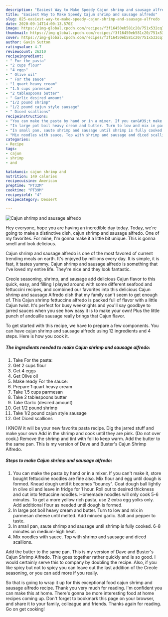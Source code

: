 ```yaml
---
description: "Easiest Way to Make Speedy Cajun shrimp and sausage alfredo"
title: "Easiest Way to Make Speedy Cajun shrimp and sausage alfredo"
slug: 825-easiest-way-to-make-speedy-cajun-shrimp-and-sausage-alfredo
date: 2020-09-14T14:00:13.570Z
image: https://img-global.cpcdn.com/recipes/f3f16450eb581c20/751x532cq70/cajun-shrimp-and-sausage-alfredo-recipe-main-photo.jpg
thumbnail: https://img-global.cpcdn.com/recipes/f3f16450eb581c20/751x532cq70/cajun-shrimp-and-sausage-alfredo-recipe-main-photo.jpg
cover: https://img-global.cpcdn.com/recipes/f3f16450eb581c20/751x532cq70/cajun-shrimp-and-sausage-alfredo-recipe-main-photo.jpg
author: Gavin Sutton
ratingvalue: 4.7
reviewcount: 26210
recipeingredient:
- " For the pasta"
- "2 cups flour"
- "4 eggs"
- " Olive oil"
- " For the sauce"
- "1 quart heavy cream"
- "1.5 cups parmesan"
- "2 tablespoons butter"
- " Garlic desired amount"
- "1/2 pound shrimp"
- "1/2 pound cajun style sausage"
- " Diced scallions"
recipeinstructions:
- "You can make the pasta by hand or in a mixer. If you can&#39;t make it, store bought fettuccine noodles are fine also. Mix flour and egg until dough is formed. Knead dough until it becomes &#34;bouncy&#34;. Coat dough ball lightly in olive oil and leave in fridge for 1 hour. Roll out to desired thickness and cut into fettuccine noodles. Homemade noodles will only cook 5-6 minutes. To get a more yellow rich pasta, use 2 extra egg yolks only. Add additional flour as needed until dough is formed."
- "In large pot boil heavy cream and butter. Turn to low and mix in parmesan cheese until melted. Add minced garlic. Salt and pepper to taste."
- "In small pan, saute shrimp and sausage until shrimp is fully cooked. 6-8 minutes on medium-high heat."
- "Mix noodles with sauce. Top with shrimp and sausage and diced scallions."
categories:
- Recipe
tags:
- cajun
- shrimp
- and

katakunci: cajun shrimp and 
nutrition: 149 calories
recipecuisine: American
preptime: "PT32M"
cooktime: "PT39M"
recipeyield: "4"
recipecategory: Dessert

---
```



![Cajun shrimp and sausage alfredo](https://img-global.cpcdn.com/recipes/f3f16450eb581c20/751x532cq70/cajun-shrimp-and-sausage-alfredo-recipe-main-photo.jpg)

Hey everyone, hope you are having an incredible day today. Today, we're going to make a distinctive dish, cajun shrimp and sausage alfredo. One of my favorites. For mine, I'm gonna make it a little bit unique. This is gonna smell and look delicious.

Cajun shrimp and sausage alfredo is one of the most favored of current trending meals on earth. It's enjoyed by millions every day. It is simple, it is fast, it tastes yummy. Cajun shrimp and sausage alfredo is something that I've loved my entire life. They're nice and they look fantastic.

Creole seasoning, shrimp, and sausage add delicious Cajun flavor to this quick, easy, and filling I played around with some different seafood and fettuccini recipes, and combined our favorites into this delicious Cajun shrimp and sausage Alfredo dish that my family can&#39;t seem to get enough of. This Cajun shrimp fettuccine alfredo is packed full of flavor with a little Cajun twist. It&#39;s perfect for busy weeknights and you&#39;ll say goodbye to jarred sauces when you see how easy it is to make your own! Plus the little punch of andouille sausage really brings that Cajun flavor.


To get started with this recipe, we have to prepare a few components. You can have cajun shrimp and sausage alfredo using 12 ingredients and 4 steps. Here is how you cook it.

<!--inarticleads1-->

##### The ingredients needed to make Cajun shrimp and sausage alfredo:

1. Take  For the pasta:
1. Get 2 cups flour
1. Get 4 eggs
1. Get  Olive oil
1. Make ready  For the sauce:
1. Prepare 1 quart heavy cream
1. Take 1.5 cups parmesan
1. Take 2 tablespoons butter
1. Take  Garlic (desired amount)
1. Get 1/2 pound shrimp
1. Take 1/2 pound cajun style sausage
1. Get  Diced scallions


I KNOW it will be your new favorite pasta recipe. Dig the jarred stuff and make your own Add in the shrimp and cook until they are pink. (Do not over cook.) Remove the shrimp and tint with foil to keep warm. Add the butter to the same pan. This is my version of Dave and Buster&#39;s Cajun Shrimp Alfredo. 

<!--inarticleads2-->

##### Steps to make Cajun shrimp and sausage alfredo:

1. You can make the pasta by hand or in a mixer. If you can&#39;t make it, store bought fettuccine noodles are fine also. Mix flour and egg until dough is formed. Knead dough until it becomes &#34;bouncy&#34;. Coat dough ball lightly in olive oil and leave in fridge for 1 hour. Roll out to desired thickness and cut into fettuccine noodles. Homemade noodles will only cook 5-6 minutes. To get a more yellow rich pasta, use 2 extra egg yolks only. Add additional flour as needed until dough is formed.
1. In large pot boil heavy cream and butter. Turn to low and mix in parmesan cheese until melted. Add minced garlic. Salt and pepper to taste.
1. In small pan, saute shrimp and sausage until shrimp is fully cooked. 6-8 minutes on medium-high heat.
1. Mix noodles with sauce. Top with shrimp and sausage and diced scallions.


Add the butter to the same pan. This is my version of Dave and Buster&#39;s Cajun Shrimp Alfredo. This goes together rather quickly and is so good. I would certainly serve this to company by doubling the recipe. Also, if you like spicy but not to spicy you can leave out the last addition of the Creole seasoning, or you can add more if you really. 

So that is going to wrap it up for this exceptional food cajun shrimp and sausage alfredo recipe. Thank you very much for reading. I'm confident you can make this at home. There's gonna be more interesting food at home recipes coming up. Don't forget to bookmark this page on your browser, and share it to your family, colleague and friends. Thanks again for reading. Go on get cooking!
